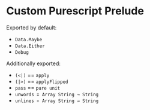 # Custom Purescript Prelude

Exported by default:

- `Data.Maybe`
- `Data.Either`
- `Debug`

Additionally exported:

- `(<|)` == `apply`
- `(|>)` == `applyFlipped`
- `pass` == `pure unit`
- `unwords ∷ Array String → String`
- `unlines ∷ Array String → String`

